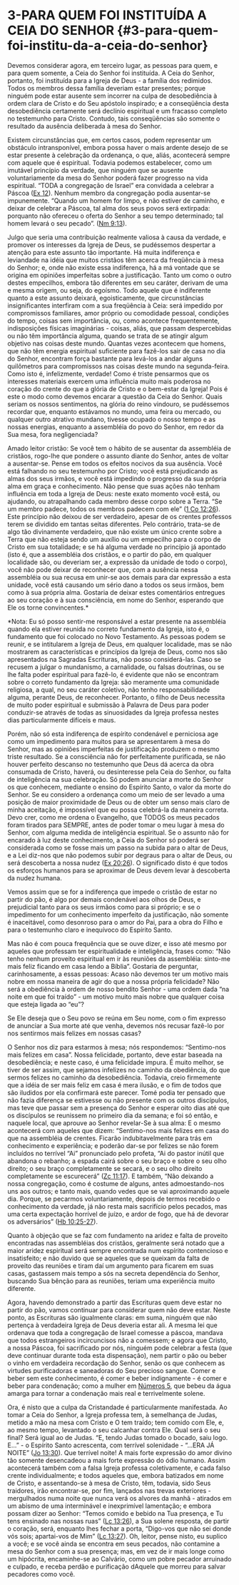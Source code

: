 # 3-PARA QUEM FOI INSTITUÍDA A CEIA DO SENHOR {#3-para-quem-foi-institu-da-a-ceia-do-senhor}

Devemos considerar agora, em terceiro lugar, as pessoas para quem, e para quem somente, a Ceia do Senhor foi instituída. A Ceia do Senhor, portanto, foi instituída para a Igreja de Deus - a família dos redimidos. Todos os membros dessa família deveriam estar presentes; porque ninguém pode estar ausente sem incorrer na culpa de desobediência à ordem clara de Cristo e do Seu apóstolo inspirado; e a conseqüência desta desobediência certamente será declínio espiritual e um fracasso completo no testemunho para Cristo. Contudo, tais conseqüências são somente o resultado da ausência deliberada à mesa do Senhor.

Existem circunstâncias que, em certos casos, podem representar um obstáculo intransponível, embora possa haver o mais ardente desejo de se estar presente à celebração da ordenança, o que, aliás, acontecerá sempre com aquele que é espiritual. Todavia podemos estabelecer, como um imutável princípio da verdade, que ninguém que se ausente voluntariamente da mesa do Senhor poderá fazer progresso na vida espiritual. “TODA a congregação de Israel” era convidada a celebrar a Páscoa ([Ex 12](http://bibliaonline.com.br/acf/ex/12)). Nenhum membro da congregação podia ausentar-se impunemente. “Quando um homem for limpo, e não estiver de caminho, e deixar de celebrar a Páscoa, tal alma dos seus povos será extirpada: porquanto não ofereceu o oferta do Senhor a seu tempo determinado; tal homem levará o seu pecado”. ([Nm 9:13](http://bibliaonline.com.br/acf/nm/9/13)).

Julgo que seria uma contribuição realmente valiosa à causa da verdade, e promover os interesses da Igreja de Deus, se pudéssemos despertar a atenção para este assunto tão importante. Há muita indiferença e leviandade na idéia que muitos cristãos têm acerca da freqüência à mesa do Senhor; e, onde não existe essa indiferença, há a má vontade que se origina em opiniões imperfeitas sobre a justificação. Tanto um como o outro destes empecilhos, embora tão diferentes em seu caráter, derivam de uma e mesma origem, ou seja, do egoísmo. Todo aquele que é indiferente quanto a este assunto deixará, egoisticamente, que circunstâncias insignificantes interfiram com a sua freqüência à Ceia: será impedido por compromissos familiares, amor próprio ou comodidade pessoal, condições do tempo, coisas sem importância, ou, como acontece frequentemente, indisposições físicas imaginárias - coisas, aliás, que passam despercebidas ou não têm importância alguma, quando se trata de se atingir algum objetivo nas coisas deste mundo. Quantas vezes acontecem que homens, que não têm energia espiritual suficiente para fazê-los sair de casa no dia do Senhor, encontram força bastante para levá-los a andar alguns quilômetros para compromissos nas coisas deste mundo na segunda-feira. Como isto é, infelizmente, verdade! Como é triste pensarmos que os interesses materiais exercem uma influência muito mais poderosa no coração do crente do que a glória de Cristo e o bem-estar da Igreja! Pois é este o modo como devemos encarar a questão da Ceia do Senhor. Quais seriam os nossos sentimentos, na glória do reino vindouro, se pudéssemos recordar que, enquanto estávamos no mundo, uma feira ou mercado, ou qualquer outro atrativo mundano, tivesse ocupado o nosso tempo e as nossas energias, enquanto a assembléia do povo do Senhor, em redor da Sua mesa, fora negligenciada?

Amado leitor cristão: Se você tem o hábito de se ausentar da assembléia de cristãos, rogo-lhe que pondere o assunto diante do Senhor, antes de voltar a ausentar-se. Pense em todos os efeitos nocivos da sua ausência. Você está falhando no seu testemunho por Cristo; você está prejudicando as almas dos seus irmãos, e você está impedindo o progresso da sua própria alma em graça e conhecimento. Não pense que suas ações não tenham influência em toda a Igreja de Deus: neste exato momento você está, ou ajudando, ou atrapalhando cada membro desse corpo sobre a Terra. “Se um membro padece, todos os membros padecem com ele” ([1 Co 12:26](http://bibliaonline.com.br/acf/1co/12/26)). Este princípio não deixou de ser verdadeiro, apesar de os crentes professos terem se dividido em tantas seitas diferentes. Pelo contrário, trata-se de algo tão divinamente verdadeiro, que não existe um único crente sobre a Terra que não esteja sendo um auxílio ou um empecilho para o corpo de Cristo em sua totalidade; e se há alguma verdade no princípio já apontado (isto é, que a assembléia dos cristãos, e o partir do pão, em qualquer localidade são, ou deveriam ser, a expressão da unidade de todo o corpo), você não pode deixar de reconhecer que, com a ausência nessa assembléia ou sua recusa em unir-se aos demais para dar expressão a esta unidade, você está causando um sério dano a todos os seus irmãos, bem como à sua própria alma. Gostaria de deixar estes comentários entregues ao seu coração e à sua consciência, em nome do Senhor, esperando que Ele os torne convincentes.*

*Nota: Eu só posso sentir-me responsável a estar presente na assembléia quando ela estiver reunida no correto fundamento da Igreja, isto é, o fundamento que foi colocado no Novo Testamento. As pessoas podem se reunir, e se intitularem a Igreja de Deus, em qualquer localidade, mas se não mostrarem as características e princípios da Igreja de Deus, como nos são apresentados na Sagradas Escrituras, não posso considerá-las. Caso se recusem a julgar o mundanismo, a carnalidade, ou falsas doutrinas, ou se lhe falta poder espiritual para fazê-lo, é evidente que não se encontram sobre o correto fundamento da Igreja: são meramente uma comunidade religiosa, a qual, no seu caráter coletivo, não tenho responsabilidade alguma, perante Deus, de reconhecer. Portanto, o filho de Deus necessita de muito poder espiritual e submissão à Palavra de Deus para poder conduzir-se através de todas as sinuosidades da Igreja professa nestes dias particularmente difíceis e maus.

Porém, não só esta indiferença de espírito condenável e perniciosa age como um impedimento para muitos para se apresentarem à mesa do Senhor, mas as opiniões imperfeitas de justificação produzem o mesmo triste resultado. Se a consciência não for perfeitamente purificada, se não houver perfeito descanso no testemunho que Deus dá acerca da obra consumada de Cristo, haverá, ou desinteresse pela Ceia do Senhor, ou falta de inteligência na sua celebração. Só podem anunciar a morte do Senhor os que conhecem, mediante o ensino do Espírito Santo, o valor da morte do Senhor. Se eu considero a ordenança como um meio de ser levado a uma posição de maior proximidade de Deus ou de obter um senso mais claro de minha aceitação, é impossível que eu possa celebrá-la da maneira correta. Devo crer, como me ordena o Evangelho, que TODOS os meus pecados foram tirados para SEMPRE, antes de poder tomar o meu lugar à mesa do Senhor, com alguma medida de inteligência espiritual. Se o assunto não for encarado à luz deste conhecimento, a Ceia do Senhor só poderá ser considerada como se fosse mais um passo na subida para o altar de Deus, e a Lei diz-nos que não podemos subir por degraus para o altar de Deus, ou será descoberta a nossa nudez ([Ex 20:26](http://bibliaonline.com.br/acf/ex/20/26)). O significado disto é que todos os esforços humanos para se aproximar de Deus devem levar à descoberta da nudez humana.

Vemos assim que se for a indiferença que impede o cristão de estar no partir do pão, é algo por demais condenável aos olhos de Deus, e prejudicial tanto para os seus irmãos como para si próprio; e se o impedimento for um conhecimento imperfeito da justificação, não somente é inaceitável, como desonroso para o amor do Pai, para a obra do Filho e para o testemunho claro e inequívoco do Espírito Santo.

Mas não é com pouca frequência que se ouve dizer, e isso até mesmo por aqueles que professam ter espiritualidade e inteligência, frases como: “Não tenho nenhum proveito espiritual em ir às reuniões da assembléia: sinto-me mais feliz ficando em casa lendo a Bíblia”. Gostaria de perguntar, carinhosamente, a essas pessoas: Acaso não devemos ter um motivo mais nobre em nossa maneira de agir do que a nossa própria felicidade? Não será a obediência à ordem de nosso bendito Senhor - uma ordem dada “na noite em que foi traído” - um motivo muito mais nobre que qualquer coisa que esteja ligada ao “eu”?

Se Ele deseja que o Seu povo se reúna em Seu nome, com o fim expresso de anunciar a Sua morte até que venha, devemos nós recusar fazê-lo por nos sentirmos mais felizes em nossas casas?

O Senhor nos diz para estarmos à mesa; nós respondemos: “Sentimo-nos mais felizes em casa”. Nossa felicidade, portanto, deve estar baseada na desobediência; e neste caso, é uma felicidade impura. É muito melhor, se tiver de ser assim, que sejamos infelizes no caminho da obediência, do que sermos felizes no caminho da desobediência. Todavia, creio firmemente que a idéia de ser mais feliz em casa é mera ilusão, e o fim de todos que são iludidos por ela confirmará este parecer. Tomé podia ter pensado que não fazia diferença se estivesse ou não presente com os outros discípulos, mas teve que passar sem a presença do Senhor e esperar oito dias até que os discípulos se reunissem no primeiro dia da semana; e foi só então, e naquele local, que aprouve ao Senhor revelar-Se à sua alma: E o mesmo acontecerá com aqueles que dizem: “Sentimo-nos mais felizes em casa do que na assembléia de crentes. Ficarão indubitavelmente para trás em conhecimento e experiência; e poderão dar-se por felizes se não forem incluídos no terrível “Ai” pronunciado pelo profeta, “Ai do pastor inútil que abandona o rebanho; a espada cairá sobre o seu braço e sobre o seu olho direito; o seu braço completamente se secará, e o seu olho direito completamente se escurecerá” ([Zc 11:17](http://bibliaonline.com.br/acf/zc/11/17)). E também, “Não deixando a nossa congregação, como é costume de alguns, antes admoestando-nos uns aos outros; e tanto mais, quando vedes que se vai aproximando aquele dia. Porque, se pecarmos voluntariamente, depois de termos recebido o conhecimento da verdade, já não resta mais sacrifício pelos pecados, mas uma certa expectação horrível de juízo, e ardor de fogo, que há de devorar os adversários” ([Hb 10:25-27](http://bibliaonline.com.br/acf/hb/10/25-27)).

Quanto à objeção que se faz com fundamento na aridez e falta de proveito encontradas nas assembléias dos cristãos, geralmente será notado que a maior aridez espiritual será sempre encontrada num espírito contencioso e insatisfeito; e não duvido que se aqueles que se queixam da falta de proveito das reuniões e tiram daí um argumento para ficarem em suas casas, gastassem mais tempo a sós na secreta dependência do Senhor, buscando Sua bênção para as reuniões, teriam uma experiência muito diferente.

Agora, havendo demonstrado a partir das Escrituras quem deve estar no partir do pão, vamos continuar para considerar quem não deve estar. Neste ponto, as Escrituras são igualmente claras: em suma, ninguém que não pertença à verdadeira Igreja de Deus deveria estar ali. A mesma lei que ordenava que toda a congregação de Israel comesse a páscoa, mandava que todos estrangeiros incircuncisos não a comessem; e agora que Cristo, a nossa Páscoa, foi sacrificado por nós, ninguém pode celebrar a festa (que deve continuar durante toda esta dispensação), nem partir o pão ou beber o vinho em verdadeira recordação do Senhor, senão os que conhecem as virtudes purificadoras e saneadoras do Seu precioso sangue. Comer e beber sem este conhecimento, é comer e beber indignamente - é comer e beber para condenação; como a mulher em [Números 5](http://bibliaonline.com.br/acf/nm/5), que bebeu da água amarga para tornar a condenação mais real e terrivelmente solene.

Ora, é nisto que a culpa da Cristandade é particularmente manifestada. Ao tomar a Ceia do Senhor, a Igreja professa tem, à semelhança de Judas, metido a mão na mesa com Cristo e O tem traído; tem comido com Ele, e, ao mesmo tempo, levantado o seu calcanhar contra Ele. Qual será o seu final? Será igual ao de Judas. “E, tendo Judas tomado o bocado, saiu logo. E...” - o Espírito Santo acrescenta, com terrível solenidade - “...ERA JÁ NOITE” ([Jo 13:30](http://bibliaonline.com.br/acf/jo/13/30)). Que terrível noite! A mais forte expressão do amor divino tão somente desencadeou a mais forte expressão do ódio humano. Assim acontecerá também com a falsa Igreja professa coletivamente, e cada falso crente individualmente; e todos aqueles que, embora batizados em nome de Cristo, e assentando-se à mesa de Cristo, têm, todavia, sido Seus traidores, irão encontrar-se, por fim, lançados nas trevas exteriores - mergulhados numa noite que nunca verá os alvores da manhã - atirados em um abismo de uma interminável e inexprimível lamentação; e embora possam dizer ao Senhor: “Temos comido e bebido na Tua presença, e Tu tens ensinado nas nossas ruas” ([Lc 13:26](http://bibliaonline.com.br/acf/lc/13/26)), a Sua solene resposta, de partir o coração, será, enquanto lhes fechar a porta, “Digo-vos que não sei donde vós sois; apartai-vos de Mim” ([Lc 13:27](http://bibliaonline.com.br/acf/lc/13/27)). Oh, leitor, pense nisto, eu suplico a você; e se você ainda se encontra em seus pecados, não contamine a mesa do Senhor com a sua presença; mas, em vez de ir mais longe como um hipócrita, encaminhe-se ao Calvário, como um pobre pecador arruinado e culpado, e receba perdão e purificação dAquele que morreu para salvar pecadores como você.